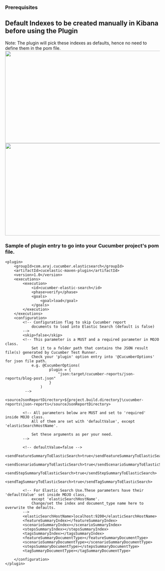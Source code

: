 ### Prerequisites

## Default Indexes to be created manually in Kibana before using the Plugin
Note: The plugin will pick these indexes as defaults, hence no need to define them in the pom file.
<img align="center" width="900" height="300" src="dashboard/kibana/Kibana_Indexes_To_Add.JPG">
<img align="center" width="900" height="300" src="dashboard/kibana/Kibana_Index_Creation_Page.JPG">

### Sample of plugin entry to go into your Cucumber project's pom file. 
```
<plugin>
	<groupId>com.araj.cucumber.elasticsearch</groupId>
	<artifactId>cucelastic-maven-plugin</artifactId>
	<version>1.0</version>
	<executions>
		<execution>
			<id>cucumber-elastic-search</id>
			<phase>verify</phase>
			<goals>
				<goal>load</goal>
			</goals>
		</execution>
	</executions>
	<configuration>
		<!-- Configuration flag to skip Cucumber report 
			documents to load into Elastic Search (default is false)
		-->                    
		<skip>false</skip>
		<!-- This parameter is a MUST and a required parameter in MOJO class.
			Set it to a folder path that contains the JSON result file(s) generated by Cucumber Test Runner.
			Check your 'plugin' option entry into '@CucumberOptions' for json file path.
			e.g. @CucumberOptions(
					plugin = {
						"json:target/cucumber-reports/json-reports/blog-post.json"
					}
				)
		 -->
		<sourceJsonReportDirectory>${project.build.directory}\cucumber-reports\json-reports</sourceJsonReportDirectory>
		
		<!-- All parameters below are MUST and set to 'required' inside MOJO class.
			All of them are set with 'defaultValue', except 'elasticSearchHostName'.
			
			Set these arguments as per your need.
		-->
		
		<!-- defaultValue=false -->
		<sendFeatureSummaryToElasticSearch>true</sendFeatureSummaryToElasticSearch>
		<sendScenarioSummaryToElasticSearch>true</sendScenarioSummaryToElasticSearch>
		<sendStepSummaryToElasticSearch>true</sendStepSummaryToElasticSearch>
		<sendTagSummaryToElasticSearch>true</sendTagSummaryToElasticSearch>
		
		<!-- For Elastic Search Use.These parameters have their 'defaultValue' set inside MOJO class,
			except 'elasticSearchHostName'.
			Change/set the index and document_type name here to overwrite the defaults. 
		-->
		<elasticSearchHostName>localhost:9200</elasticSearchHostName>
		<featureSummaryIndex></featureSummaryIndex>
		<scenarioSummaryIndex></scenarioSummaryIndex>
		<stepsSummaryIndex></stepsSummaryIndex>
		<tagsSummaryIndex></tagsSummaryIndex>
		<featureSummaryDocumentType></featureSummaryDocumentType>
		<scenarioSummaryDocumentType></scenarioSummaryDocumentType>
		<stepsSummaryDocumentType></stepsSummaryDocumentType>
		<tagSummaryDocumentType></tagSummaryDocumentType>
		
	</configuration>
</plugin>

```
